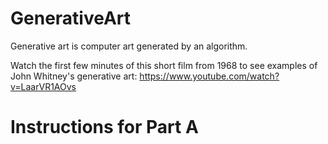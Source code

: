 # GenerativeArt

Generative art is computer art generated by an algorithm.

Watch the first few minutes of this short film from 1968 to see examples of John Whitney's generative art:
https://www.youtube.com/watch?v=LaarVR1AOvs

# Instructions for Part A
